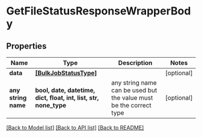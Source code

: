 # GetFileStatusResponseWrapperBody


## Properties
Name | Type | Description | Notes
------------ | ------------- | ------------- | -------------
**data** | [**[BulkJobStatusType]**](BulkJobStatusType.md) |  | [optional] 
**any string name** | **bool, date, datetime, dict, float, int, list, str, none_type** | any string name can be used but the value must be the correct type | [optional]

[[Back to Model list]](../README.md#documentation-for-models) [[Back to API list]](../README.md#documentation-for-api-endpoints) [[Back to README]](../README.md)


